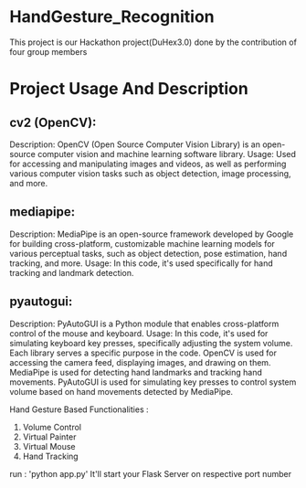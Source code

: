# HandGesture_Recognition

This project is our Hackathon project(DuHex3.0) done by the contribution of four group members

# Project Usage And Description

## cv2 (OpenCV):

Description: OpenCV (Open Source Computer Vision Library) is an open-source computer vision and machine learning software library.
Usage: Used for accessing and manipulating images and videos, as well as performing various computer vision tasks such as object detection, image processing, and more.

## mediapipe:

Description: MediaPipe is an open-source framework developed by Google for building cross-platform, customizable machine learning models for various perceptual tasks, such as object detection, pose estimation, hand tracking, and more.
Usage: In this code, it's used specifically for hand tracking and landmark detection.

## pyautogui:

Description: PyAutoGUI is a Python module that enables cross-platform control of the mouse and keyboard.
Usage: In this code, it's used for simulating keyboard key presses, specifically adjusting the system volume.
Each library serves a specific purpose in the code. OpenCV is used for accessing the camera feed, displaying images, and drawing on them. MediaPipe is used for detecting hand landmarks and tracking hand movements. PyAutoGUI is used for simulating key presses to control system volume based on hand movements detected by MediaPipe.


Hand Gesture Based Functionalities : 
1. Volume Control
2. Virtual Painter 
3. Virtual Mouse
4. Hand Tracking 



run : 'python app.py'
It'll start your Flask Server on respective port number 
